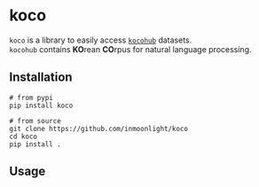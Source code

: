 # koco

`koco` is a library to easily access [`kocohub`](https://github.com/kocohub) datasets. <br>
`kocohub` contains **KO**rean **CO**rpus for natural language processing.

## Installation

```
# from pypi
pip install koco

# from source
git clone https://github.com/inmoonlight/koco
cd koco
pip install .
```

## Usage

